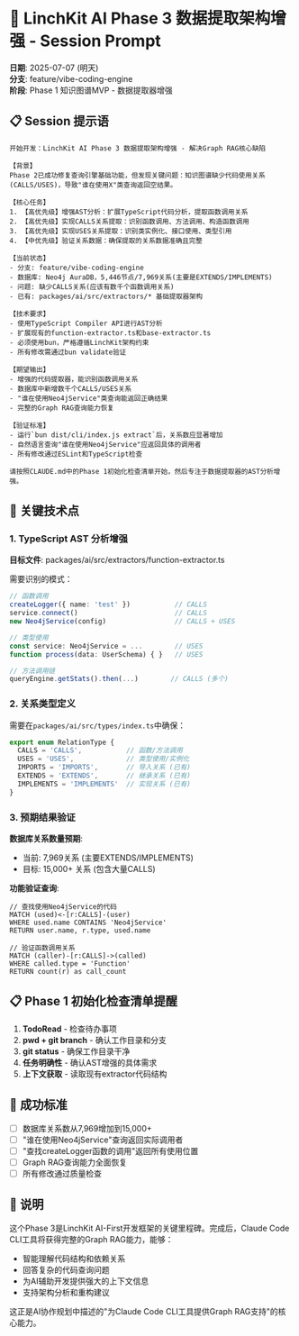 # 🚀 LinchKit AI Phase 3 数据提取架构增强 - Session Prompt

**日期**: 2025-07-07 (明天)  
**分支**: feature/vibe-coding-engine  
**阶段**: Phase 1 知识图谱MVP - 数据提取器增强  

## 📋 Session 提示语

```
开始开发：LinchKit AI Phase 3 数据提取架构增强 - 解决Graph RAG核心缺陷

【背景】
Phase 2已成功修复查询引擎基础功能，但发现关键问题：知识图谱缺少代码使用关系(CALLS/USES)，导致"谁在使用X"类查询返回空结果。

【核心任务】
1. 【高优先级】增强AST分析：扩展TypeScript代码分析，提取函数调用关系
2. 【高优先级】实现CALLS关系提取：识别函数调用、方法调用、构造函数调用
3. 【高优先级】实现USES关系提取：识别类实例化、接口使用、类型引用
4. 【中优先级】验证关系数据：确保提取的关系数据准确且完整

【当前状态】  
- 分支: feature/vibe-coding-engine
- 数据库: Neo4j AuraDB，5,446节点/7,969关系(主要是EXTENDS/IMPLEMENTS)
- 问题: 缺少CALLS关系(应该有数千个函数调用关系)
- 已有: packages/ai/src/extractors/* 基础提取器架构

【技术要求】
- 使用TypeScript Compiler API进行AST分析
- 扩展现有的function-extractor.ts和base-extractor.ts
- 必须使用bun，严格遵循LinchKit架构约束
- 所有修改需通过bun validate验证

【期望输出】
- 增强的代码提取器，能识别函数调用关系
- 数据库中新增数千个CALLS/USES关系
- "谁在使用Neo4jService"类查询能返回正确结果
- 完整的Graph RAG查询能力恢复

【验证标准】
- 运行`bun dist/cli/index.js extract`后，关系数应显著增加
- 自然语言查询"谁在使用Neo4jService"应返回具体的调用者
- 所有修改通过ESLint和TypeScript检查

请按照CLAUDE.md中的Phase 1初始化检查清单开始，然后专注于数据提取器的AST分析增强。
```

## 🎯 关键技术点

### 1. TypeScript AST 分析增强
**目标文件**: packages/ai/src/extractors/function-extractor.ts

需要识别的模式：
```typescript
// 函数调用
createLogger({ name: 'test' })           // CALLS
service.connect()                        // CALLS  
new Neo4jService(config)                 // CALLS + USES

// 类型使用
const service: Neo4jService = ...        // USES
function process(data: UserSchema) { }   // USES

// 方法调用链
queryEngine.getStats().then(...)        // CALLS (多个)
```

### 2. 关系类型定义
需要在`packages/ai/src/types/index.ts`中确保：
```typescript
export enum RelationType {
  CALLS = 'CALLS',           // 函数/方法调用
  USES = 'USES',             // 类型使用/实例化
  IMPORTS = 'IMPORTS',       // 导入关系 (已有)
  EXTENDS = 'EXTENDS',       // 继承关系 (已有)
  IMPLEMENTS = 'IMPLEMENTS'  // 实现关系 (已有)
}
```

### 3. 预期结果验证
**数据库关系数量预期**:
- 当前: 7,969关系 (主要EXTENDS/IMPLEMENTS)
- 目标: 15,000+ 关系 (包含大量CALLS)

**功能验证查询**:
```cypher
// 查找使用Neo4jService的代码
MATCH (used)<-[r:CALLS]-(user) 
WHERE used.name CONTAINS 'Neo4jService' 
RETURN user.name, r.type, used.name

// 验证函数调用关系
MATCH (caller)-[r:CALLS]->(called)
WHERE called.type = 'Function'
RETURN count(r) as call_count
```

## 📋 Phase 1 初始化检查清单提醒

1. **TodoRead** - 检查待办事项
2. **pwd + git branch** - 确认工作目录和分支  
3. **git status** - 确保工作目录干净
4. **任务明确性** - 确认AST增强的具体需求
5. **上下文获取** - 读取现有extractor代码结构

## 🚀 成功标准

- [ ] 数据库关系数从7,969增加到15,000+
- [ ] "谁在使用Neo4jService"查询返回实际调用者
- [ ] "查找createLogger函数的调用"返回所有使用位置  
- [ ] Graph RAG查询能力全面恢复
- [ ] 所有修改通过质量检查

## 📝 说明

这个Phase 3是LinchKit AI-First开发框架的关键里程碑。完成后，Claude Code CLI工具将获得完整的Graph RAG能力，能够：

- 智能理解代码结构和依赖关系
- 回答复杂的代码查询问题
- 为AI辅助开发提供强大的上下文信息
- 支持架构分析和重构建议

这正是AI协作规划中描述的"为Claude Code CLI工具提供Graph RAG支持"的核心能力。